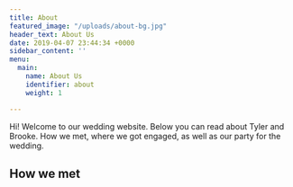 ```yaml
---
title: About
featured_image: "/uploads/about-bg.jpg"
header_text: About Us
date: 2019-04-07 23:44:34 +0000
sidebar_content: ''
menu:
  main:
    name: About Us
    identifier: about
    weight: 1

---
```

Hi! Welcome to our wedding website. Below you can read about Tyler and Brooke. How we met, where we got engaged, as well as our party for the wedding.

## How we met